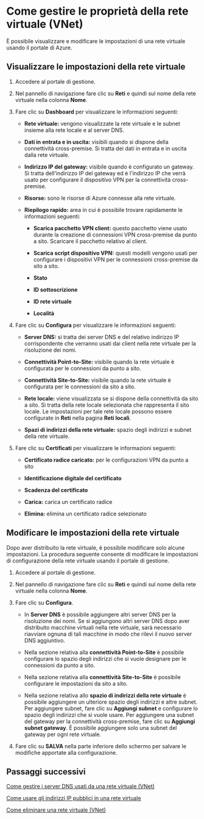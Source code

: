 <properties 
   pageTitle="Come gestire le proprietà della rete virtuale (VNet)"
   description="Informazioni su come visualizzare e modificare le impostazioni della rete virtuale"
   services="virtual-network"
   documentationCenter="na"
   authors="telmosampaio"
   manager="carolz"
   editor="tysonn" />
<tags 
   ms.service="virtual-network"
   ms.devlang="na"
   ms.topic="article"
   ms.tgt_pltfrm="na"
   ms.workload="infrastructure-services"
   ms.date="09/02/2015"
   ms.author="telmos" />

# Come gestire le proprietà della rete virtuale (VNet)
È possibile visualizzare e modificare le impostazioni di una rete virtuale usando il portale di Azure.

## Visualizzare le impostazioni della rete virtuale

1. Accedere al portale di gestione.

1. Nel pannello di navigazione fare clic su **Reti** e quindi sul nome della rete virtuale nella colonna **Nome**.

1. Fare clic su **Dashboard** per visualizzare le informazioni seguenti:

	- **Rete virtuale:** vengono visualizzate la rete virtuale e le subnet insieme alla rete locale e al server DNS.

	- **Dati in entrata e in uscita:** visibili quando si dispone della connettività cross-premise. Si tratta dei dati in entrata e in uscita dalla rete virtuale.

	- **Indirizzo IP del gateway:** visibile quando è configurato un gateway. Si tratta dell'indirizzo IP del gateway ed è l'indirizzo IP che verrà usato per configurare il dispositivo VPN per la connettività cross-premise.

	- **Risorse:** sono le risorse di Azure connesse alla rete virtuale.

	- **Riepilogo rapido:** area in cui è possibile trovare rapidamente le informazioni seguenti:

		- **Scarica pacchetto VPN client:** questo pacchetto viene usato durante la creazione di connessioni VPN cross-premise da punto a sito. Scaricare il pacchetto relativo al client.

		- **Scarica script dispositivo VPN:** questi modelli vengono usati per configurare i dispositivi VPN per le connessioni cross-premise da sito a sito.

		- **Stato**

		- **ID sottoscrizione**
		
		- **ID rete virtuale**
		
		- **Località**

1. Fare clic su **Configura** per visualizzare le informazioni seguenti:

	- **Server DNS:** si tratta dei server DNS e del relativo indirizzo IP corrispondente che verranno usati dai client nella rete virtuale per la risoluzione dei nomi.

	- **Connettività Point-to-Site:** visibile quando la rete virtuale è configurata per le connessioni da punto a sito.

	- **Connettività Site-to-Site:** visibile quando la rete virtuale è configurata per le connessioni da sito a sito.

	- **Rete locale:** viene visualizzata se si dispone della connettività da sito a sito. Si tratta della rete locale selezionata che rappresenta il sito locale. Le impostazioni per tale rete locale possono essere configurate in **Reti** nella pagina **Reti locali**.
	
	- **Spazi di indirizzi della rete virtuale:** spazio degli indirizzi e subnet della rete virtuale.

1. Fare clic su **Certificati** per visualizzare le informazioni seguenti:

	- **Certificato radice caricato:** per le configurazioni VPN da punto a sito
	
	- **Identificazione digitale del certificato**
	
	- **Scadenza del certificato**
	
	- **Carica:** carica un certificato radice
	
	- **Elimina:** elimina un certificato radice selezionato

## Modificare le impostazioni della rete virtuale

Dopo aver distribuito la rete virtuale, è possibile modificare solo alcune impostazioni. La procedura seguente consente di modificare le impostazioni di configurazione della rete virtuale usando il portale di gestione.

1. Accedere al portale di gestione.

1. Nel pannello di navigazione fare clic su **Reti** e quindi sul nome della rete virtuale nella colonna **Nome**.

1. Fare clic su **Configura**.

	- In **Server DNS** è possibile aggiungere altri server DNS per la risoluzione dei nomi. Se si aggiungono altri server DNS dopo aver distribuito macchine virtuali nella rete virtuale, sarà necessario riavviare ognuna di tali macchine in modo che rilevi il nuovo server DNS aggiuntivo.
	
	- Nella sezione relativa alla **connettività Point-to-Site** è possibile configurare lo spazio degli indirizzi che si vuole designare per le connessioni da punto a sito.
	
	- Nella sezione relativa alla **connettività Site-to-Site** è possibile configurare le impostazioni da sito a sito.
	
	- Nella sezione relativa allo **spazio di indirizzi della rete virtuale** è possibile aggiungere un ulteriore spazio degli indirizzi e altre subnet. Per aggiungere subnet, fare clic su **Aggiungi subnet** e configurare lo spazio degli indirizzi che si vuole usare. Per aggiungere una subnet del gateway per la connettività cross-premise, fare clic su **Aggiungi subnet gateway**. È possibile aggiungere solo una subnet del gateway per ogni rete virtuale.

1. Fare clic su **SALVA** nella parte inferiore dello schermo per salvare le modifiche apportate alla configurazione.

## Passaggi successivi

[Come gestire i server DNS usati da una rete virtuale (VNet)](../virtual-networks-manage-dns-in-vnet)

[Come usare gli indirizzi IP pubblici in una rete virtuale](../virtual-networks-public-ip-within-vnet)

[Come eliminare una rete virtuale (VNet)](../virtual-networks-delete-vnet)

<!---HONumber=Oct15_HO3-->